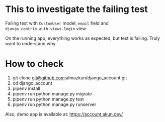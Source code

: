 # This to investigate the failing test

Failing test with `CustomUser` model, `email` field and `django.contrib.auth.views.login` view.

On the running app, everything works as expected, but test is failing. Truly want to understand why.

# How to check
1. git clone git@github.com:almazkun/django_account.git
1. cd django_account
1. pipenv install
1. pipenv run python manage.py migrate
1. pipenv run python manage.py test 
1. pipenv run python manage.py runserver

Also, demo app is available at: https://account.akun.dev/

